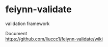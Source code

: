 # feiynn-validate
validation framework 

Document    
https://github.com/liuccc1/feiynn-validate/wiki
